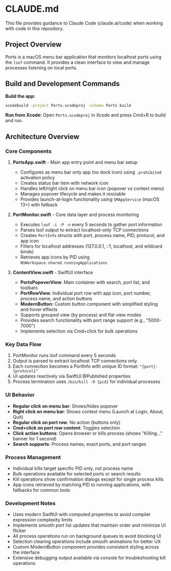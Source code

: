 # CLAUDE.md

This file provides guidance to Claude Code (claude.ai/code) when working with code in this repository.

## Project Overview

Ports is a macOS menu bar application that monitors localhost ports using the `lsof` command. It provides a clean interface to view and manage processes listening on local ports.

## Build and Development Commands

**Build the app:**
```bash
xcodebuild -project Ports.xcodeproj -scheme Ports build
```

**Run from Xcode:**
Open `Ports.xcodeproj` in Xcode and press Cmd+R to build and run.

## Architecture Overview

### Core Components

1. **PortsApp.swift** - Main app entry point and menu bar setup
   - Configures as menu bar only app (no dock icon) using `.prohibited` activation policy
   - Creates status bar item with network icon
   - Handles left/right click on menu bar icon (popover vs context menu)
   - Manages popover lifecycle and makes it resizable
   - Provides launch-at-login functionality using `SMAppService` (macOS 13+) with fallback

2. **PortMonitor.swift** - Core data layer and process monitoring
   - Executes `lsof -i -P -n` every 5 seconds to gather port information
   - Parses lsof output to extract localhost-only TCP connections
   - Creates `PortInfo` structs with port, process name, PID, protocol, and app icon
   - Filters for localhost addresses (127.0.0.1, ::1, localhost, and wildcard binds)
   - Retrieves app icons by PID using `NSWorkspace.shared.runningApplications`

3. **ContentView.swift** - SwiftUI interface
   - **PortsPopoverView**: Main container with search, port list, and toolbars
   - **PortRowView**: Individual port row with app icon, port number, process name, and action buttons
   - **ModernButton**: Custom button component with simplified styling and hover effects
   - Supports grouped view (by process) and flat view modes
   - Provides search functionality with port range support (e.g., "5000-7000")
   - Implements selection via Cmd+click for bulk operations

### Key Data Flow

1. PortMonitor runs lsof command every 5 seconds
2. Output is parsed to extract localhost TCP connections only
3. Each connection becomes a PortInfo with unique ID format: `"{port}-{protocol}"`
4. UI updates reactively via SwiftUI @Published properties
5. Process termination uses `/bin/kill -9 {pid}` for individual processes

### UI Behavior

- **Regular click on menu bar**: Shows/hides popover
- **Right click on menu bar**: Shows context menu (Launch at Login, About, Quit)
- **Regular click on port row**: No action (buttons only)
- **Cmd+click on port row content**: Toggles selection
- **Click action buttons**: Opens browser or kills process (shows "Killing..." banner for 1 second)
- **Search supports**: Process names, exact ports, and port ranges

### Process Management

- Individual kills target specific PID only, not process name
- Bulk operations available for selected ports or search results
- Kill operations show confirmation dialogs except for single process kills
- App icons retrieved by matching PID to running applications, with fallbacks for common tools

### Development Notes

- Uses modern SwiftUI with computed properties to avoid compiler expression complexity limits
- Implements smooth port list updates that maintain order and minimize UI flicker
- All process operations run on background queues to avoid blocking UI
- Selection clearing operations include smooth animations for better UX
- Custom ModernButton component provides consistent styling across the interface
- Extensive debugging output available via console for troubleshooting kill operations